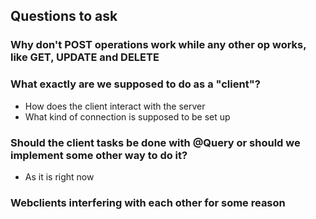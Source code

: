 ## Questions to ask

### Why don't POST operations work while any other op works, like GET, UPDATE and DELETE

### What exactly are we supposed to do as a "client"?

- How does the client interact with the server
- What kind of connection is supposed to be set up


### Should the client tasks be done with @Query or should we implement some other way to do it?

- As it is right now 


### Webclients interfering with each other for some reason